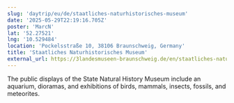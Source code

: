 ```yaml
---
slug: 'daytrip/eu/de/staatliches-naturhistorisches-museum'
date: '2025-05-29T22:19:16.705Z'
poster: 'MarcN'
lat: '52.27521'
lng: '10.529484'
location: 'Pockelsstraße 10, 38106 Braunschweig, Germany'
title: 'Staatliches Naturhistorisches Museum'
external_url: https://3landesmuseen-braunschweig.de/en/staatliches-naturhistorisches-museum
---
```

The public displays of the State Natural History Museum include an aquarium, dioramas, and exhibitions of birds, mammals, insects, fossils, and meteorites. 